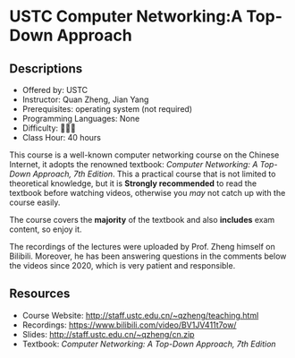 # USTC Computer Networking:A Top-Down Approach

## Descriptions

- Offered by: USTC
- Instructor: Quan Zheng, Jian Yang
- Prerequisites: operating system (not required)
- Programming Languages: None
- Difficulty: 🌟🌟🌟
- Class Hour: 40 hours

This course is a well-known computer networking course on the Chinese Internet, it adopts the renowned textbook: _Computer Networking: A Top-Down Approach, 7th Edition_. This a practical course that is not limited to theoretical knowledge, but it is **Strongly recommended** to read the textbook before watching videos, otherwise you _may_ not catch up with the course easily.


The course covers the **majority** of the textbook and also **includes** exam content, so enjoy it.

The recordings of the lectures were uploaded by Prof. Zheng himself on Bilibili. Moreover, he has been answering questions in the comments below the videos since 2020, which is very patient and responsible.
## Resources

- Course Website: <http://staff.ustc.edu.cn/~qzheng/teaching.html>
- Recordings: <https://www.bilibili.com/video/BV1JV411t7ow/>
- Slides: <http://staff.ustc.edu.cn/~qzheng/cn.zip>
- Textbook: _Computer Networking: A Top-Down Approach, 7th Edition_
